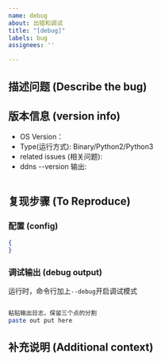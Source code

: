 ```yaml
---
name: debug
about: 出错和调试
title: "[debug]"
labels: bug
assignees: ''

---
```


## **描述问题 (Describe the bug)**

<!--  如果存在相同问题直接评论在相关问题下，不用新开issue  -->


## 版本信息 (version info)

* OS Version： 
* Type(运行方式): Binary/Python2/Python3
* related issues (相关问题): 
* ddns --version 输出:

```sh

```

## **复现步骤 (To Reproduce)**


### 配置 (config)

<!--  remove your id and token, 注意打码  -->
<!-- 或者 贴出运行命令行参数 -->

```json
{
}
```

### 调试输出 (debug output)
<!-- run with --debug  -->
运行时，命令行加上`--debug`开启调试模式


```sh

粘贴输出日志，保留三个点的分割
paste out put here

```

## 补充说明 (Additional context)
<!-- Add any other context about the problem here. -->

